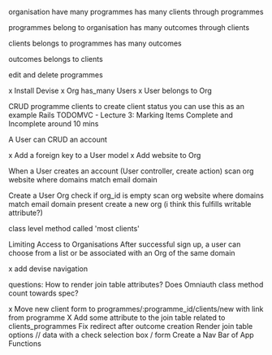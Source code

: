 organisation
have many programmes
has many clients through programmes

programmes
belong to organisation
has many outcomes through clients

clients
belongs to programmes
has many outcomes

outcomes
belongs to clients

edit and delete programmes

x Install Devise
x Org has_many Users
x User belongs to Org

CRUD programme clients
to create client status you can use this as an example Rails TODOMVC - Lecture 3: Marking Items Complete and Incomplete around 10 mins

A User can
CRUD an account

x Add a foreign key to a User model
x Add website to Org

When a User creates an account (User controller, create action)
scan org website where domains match email domain

Create a User Org
check if org_id is empty
scan org website where domains match email domain
present create a new org (i think this fulfills writable attribute?)

class level method called 'most clients'

Limiting Access to Organisations
After successful sign up, a user can choose from a list or be associated with an Org of the same domain

x add devise navigation

questions:
How to render join table attributes?
Does Omniauth class method count towards spec?

x Move new client form to programmes/:programme_id/clients/new with link from programme
X Add some attribute to the join table related to clients_programmes
Fix redirect after outcome creation
Render join table options // data with a check selection box / form
Create a Nav Bar of App Functions
